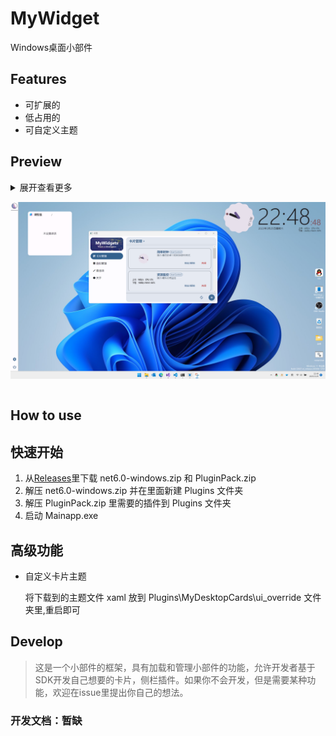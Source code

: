 # MyWidget
Windows桌面小部件

## **Features**
+ 可扩展的
+ 低占用的
+ 可自定义主题

## **Preview**

<details>
<summary>
展开查看更多

![img](/docs/images/preview.png)
</summary>
<pre>


![img](/docs/images/theme.png)
</pre>
</details>


## **How to use**

## 快速开始

1. 从[Releases](https://github.com/Swety2003/MyWidget/releases)里下载 net6.0-windows.zip 和 PluginPack.zip
2. 解压 net6.0-windows.zip 并在里面新建 Plugins 文件夹
3. 解压 PluginPack.zip 里需要的插件到 Plugins 文件夹
4. 启动 Mainapp.exe

## 高级功能

+ 自定义卡片主题

    将下载到的主题文件 xaml 放到 Plugins\MyDesktopCards\ui_override 文件夹里,重启即可




## **Develop**

> 这是一个小部件的框架，具有加载和管理小部件的功能，允许开发者基于SDK开发自己想要的卡片，侧栏插件。如果你不会开发，但是需要某种功能，欢迎在issue里提出你自己的想法。

### 开发文档：暂缺
